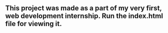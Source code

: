 ## This project was made as a part of my very first, web development internship. Run the index.html file for viewing it.
